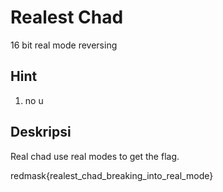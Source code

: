 # Realest Chad

16 bit real mode reversing

## Hint
1. no u

## Deskripsi
Real chad use real modes to get the flag.

redmask{realest_chad_breaking_into_real_mode}